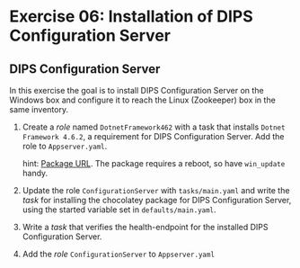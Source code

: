 # Exercise 06: Installation of DIPS Configuration Server

## DIPS Configuration Server

In this exercise the goal is to install DIPS Configuration Server on the Windows box and configure it to reach the Linux (Zookeeper) box in the same inventory.

1) Create a *role* named `DotnetFramework462` with a task that installs `Dotnet Framework 4.6.2`, a requirement for DIPS Configuration Server. Add the role to `Appserver.yaml`.

    hint: [Package URL](https://chocolatey.org/packages/dotnet4.6.2/4.6.01590.20190226). The package requires a reboot, so have `win_update` handy.

3) Update the role `ConfigurationServer` with `tasks/main.yaml` and write the *task* for installing the chocolatey package for DIPS Configuration Server, using the started variable set in `defaults/main.yaml`.

4) Write a *task* that verifies the health-endpoint for the installed DIPS Configuration Server.

5) Add the *role* `ConfigurationServer` to `Appserver.yaml`